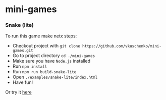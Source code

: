 # mini-games

### Snake (lite)
To run this game make netx steps:
* Checkout project with `git clone https://github.com/vkuschenko/mini-games.git`
* Go to project directory `cd ./mini-games`
* Make sure you have `Node.js` installed
* Run `npm install`
* Run `npm run build-snake-lite`
* Open `./examples/snake-lite/index.html`
* Have fun!

Or try it [here](https://vkuschenko.github.io/mini-games)